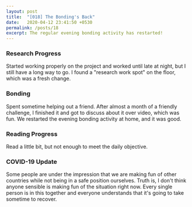 ```yaml
---
layout: post
title:  "[018] The Bonding's Back"
date:   2020-04-12 23:41:50 +0530
permalink: /posts/18
excerpt: The regular evening bonding activity has restarted!
---
```


### Research Progress
Started working properly on the project and worked until late at night, but I still have a long way to go. I found a "research work spot" on the floor, which was a fresh change.

### Bonding
Spent sometime helping out a friend. After almost a month of a friendly challenge, I finished it and got to discuss about it over video, which was fun. We restarted the evening bonding activity at home, and it was good.

### Reading Progress
Read a little bit, but not enough to meet the daily objective.

### COVID-19 Update

Some people are under the impression that we are making fun of other countries while not being in a safe position ourselves. Truth is, I don't think anyone sensible is making fun of the situation right now. Every single person is in this together and everyone understands that it's going to take sometime to recover.
